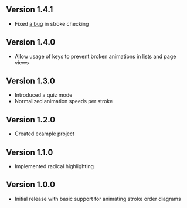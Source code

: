 ## Version 1.4.1

* Fixed [a bug](https://github.com/Mr-Pepe/stroke-order-animator/issues/7) in stroke checking

## Version 1.4.0

* Allow usage of keys to prevent broken animations in lists and page views


## Version 1.3.0

* Introduced a quiz mode
* Normalized animation speeds per stroke

## Version 1.2.0

* Created example project


## Version 1.1.0

* Implemented radical highlighting


## Version 1.0.0

* Initial release with basic support for animating stroke order diagrams